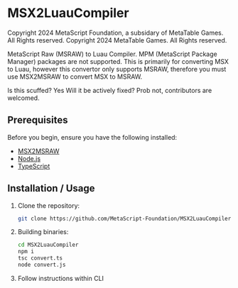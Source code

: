 # MSX2LuauCompiler
Copyright 2024 MetaScript Foundation, a subsidary of MetaTable Games. All Rights reserved.
Copyright 2024 MetaTable Games. All Rights reserved.

MetaScript Raw (MSRAW) to Luau Compiler. MPM (MetaScript Package Manager) packages are not supported. This is primarily for converting MSX to Luau, however this convertor only supports MSRAW, therefore you must use MSX2MSRAW to convert MSX to MSRAW.

Is this scuffed? Yes
Will it be actively fixed? Prob not, contributors are welcomed.

## Prerequisites
Before you begin, ensure you have the following installed:
- [MSX2MSRAW](https://github.com/MetaScript-Foundation/MSX2MSRAW)
- [Node.js](https://nodejs.org/)
- [TypeScript](https://www.typescriptlang.org/)

## Installation / Usage
1. Clone the repository:

   ```bash
   git clone https://github.com/MetaScript-Foundation/MSX2LuauCompiler.git
   ```
2. Building binaries:
   
   ```bash
   cd MSX2LuauCompiler
   npm i
   tsc convert.ts
   node convert.js
   ```
3. Follow instructions within CLI